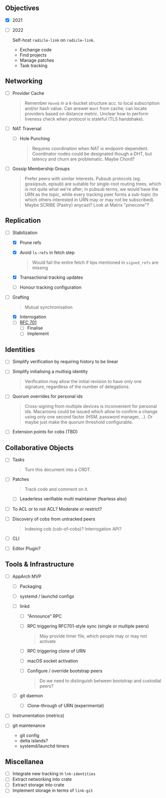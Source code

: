 ## Objectives

* [x] 2021
* [ ] 2022

  Self-host `radicle-link` on `radicle-link`.

  * Exchange code
  * Find projects
  * Manage patches
  * Task tracking

## Networking

* [ ] Provider Cache

  > Remember `Have`s in a _k_-bucket structure acc. to local subscription and/or
  > hash value. Can answer `Want` from cache; can locate providers based on
  > distance metric. Unclear how to perform liveness check when protocol is
  > stateful (TLS handshake).

* [ ] NAT Traversal

  * [ ] Hole Punching

    > Requires coordination when NAT is endpoint-dependent. Coordinator nodes
    > could be designated though a DHT, but latency and churn are problematic.
    > Maybe Chord?

* [ ] Gossip Membership Groups

  > Prefer peers with similar interests. Pubsub protocols (eg. gossipsub,
  > episub) are suitable for single-root routing trees, which is not quite what
  > we're after; in pubsub terms, we would have the URN as the topic, while
  > every tracking peer forms a sub-topic (to which others interested in URN may
  > or may not be subscribed). Maybe SCRIBE (Pastry) anycast? Look at Matrix
  > "pinecone"?

## Replication

* [ ] Stabilization

  * [X] Prune refs
  * [X] Avoid `ls-refs` in fetch step

    > Would fail the entire fetch if tips mentioned in `signed_refs` are missing

  * [X] Transactional tracking updates
  * [ ] Honour tracking configuration

* [ ] Grafting

  > Mutual synchronisation

  * [x] Interrogation
  * [ ] [RFC 701](https://lists.sr.ht/~radicle-link/dev/%3C20220106191802.13292-1-kim%40eagain.st%3E)
    * [ ] Finalise
    * [ ] Implement

## Identities

* [ ] Simplify verification by requiring history to be linear
* [ ] Simplify initialising a multisig identity

  > Verification may allow the initial revision to have only one signature,
  > regardless of the number of delegations.

* [ ] Quorum overrides for personal ids

  > Cross-signing from multiple devices is inconvenient for personal ids.
  > Macaroons could be issued which allow to confirm a change using only one
  > second factor (HSM, password manager, ..). Or maybe just make the quorum
  > threshold configurable.

* [ ] Extension points for cobs (TBD)

## Collaborative Objects

* [ ] Tasks

  > Turn this document into a CRDT.

* [ ] Patches

  > Track code and comment on it.

  * [ ] Leaderless verifiable multi maintainer (fearless also)

* [ ] To ACL or to not ACL? Moderate or restrict?
* [ ] Discovery of cobs from untracked peers

  > Indexing cob (cob-of-cobs)? Interrogation API?

* [ ] CLI
* [ ] Editor Plugin?

## Tools & Infrastructure

* [ ] AppArch MVP

  * [ ] Packaging
  * [ ] systemd / launchd configs
  * [ ] linkd

    * [ ] "Announce" RPC
    * [ ] RPC triggering RFC701-style sync (single or multiple peers)

      > May provide timer file, which people may or may not activate

    * [ ] RPC triggering clone of URN
    * [ ] macOS socket activation
    * [ ] Configure / override bootstrap peers

      > Do we need to distinguish between bootstrap and custodial peers?

  * [ ] git daemon

    * [ ] Clone-through of URN (experimental)

* [ ] Instrumentation (metrics)
* [ ] git maintenance

  - git config
  - delta islands?
  - systemd/launchd timers

## Miscellanea

* [ ] Integrate new tracking in `lnk-identities`
* [ ] Extract networking into crate
* [ ] Extract storage into crate
* [ ] Implement storage in terms of `link-git`
